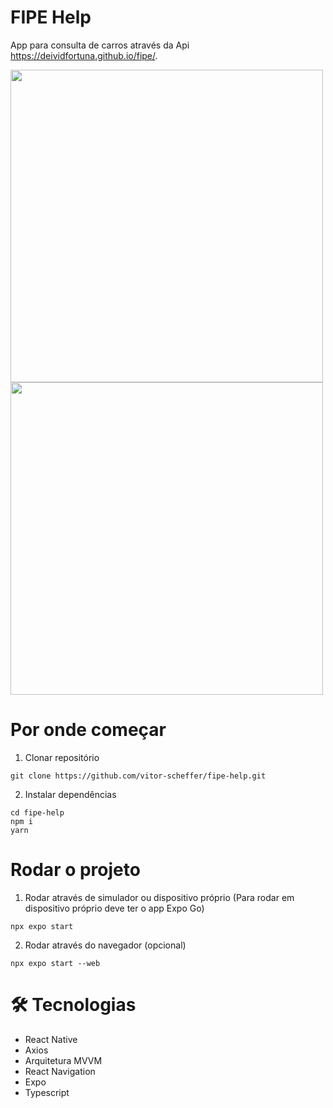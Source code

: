 # FIPE Help
App para consulta de carros através da Api https://deividfortuna.github.io/fipe/.

<a href="#" target="_blank">
  <img style="height: 500px" src="https://github.com/vitor-scheffer/fipe-help/assets/103120313/840b836c-6e2a-47f1-9a6e-0fe2ee6f03cc"></img>
<img style="height: 500px" src="https://github.com/vitor-scheffer/fipe-help/assets/103120313/d57213dd-80bc-40e2-93b3-1609d93f1f1e"></img>
</a>

# Por onde começar

1. Clonar repositório

```console
git clone https://github.com/vitor-scheffer/fipe-help.git
```

2. Instalar dependências

```console
cd fipe-help
npm i
yarn
```

# Rodar o projeto

1. Rodar através de simulador ou dispositivo próprio
   (Para rodar em dispositivo próprio deve ter o app Expo Go)

```console
npx expo start
```
2. Rodar através do navegador (opcional)
   
```console
npx expo start --web
```

# 🛠️ Tecnologias

<ul>
  <li>React Native</li>
  <li>Axios</li>
  <li>Arquitetura MVVM</li>
  <li>React Navigation</li>
  <li>Expo</li>
  <li>Typescript</li>
</ul>


